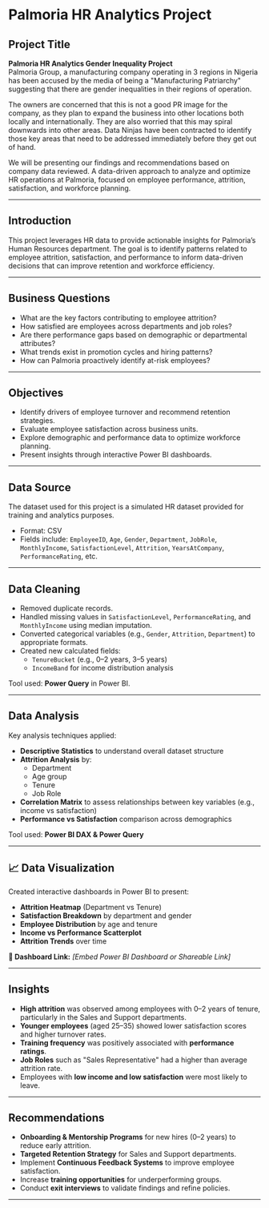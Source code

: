 # Palmoria HR Analytics Project

## Project Title
**Palmoria HR Analytics Gender Inequality Project**  
Palmoria Group, a manufacturing company operating in 3 regions in Nigeria has been accused by the media of being a "Manufacturing Patriarchy" suggesting that there are gender inequalities in their regions of operation. 

The owners are concerned that this is not a good PR image for the company, as they plan to expand the business into other locations both locally and internationally. They are also worried that this may spiral downwards into other areas. Data Ninjas have been contracted to identify those key areas that need to be addressed immediately before they get out of hand.

We will be presenting our findings and recommendations based on company data reviewed. A data-driven approach to analyze and optimize HR operations at Palmoria, focused on employee performance, attrition, satisfaction, and workforce planning.

---

## Introduction
This project leverages HR data to provide actionable insights for Palmoria’s Human Resources department. The goal is to identify patterns related to employee attrition, satisfaction, and performance to inform data-driven decisions that can improve retention and workforce efficiency.

---

## Business Questions
- What are the key factors contributing to employee attrition?
- How satisfied are employees across departments and job roles?
- Are there performance gaps based on demographic or departmental attributes?
- What trends exist in promotion cycles and hiring patterns?
- How can Palmoria proactively identify at-risk employees?

---

## Objectives
- Identify drivers of employee turnover and recommend retention strategies.
- Evaluate employee satisfaction across business units.
- Explore demographic and performance data to optimize workforce planning.
- Present insights through interactive Power BI dashboards.

---

## Data Source
The dataset used for this project is a simulated HR dataset provided for training and analytics purposes.  
- Format: CSV  
- Fields include: `EmployeeID`, `Age`, `Gender`, `Department`, `JobRole`, `MonthlyIncome`, `SatisfactionLevel`, `Attrition`, `YearsAtCompany`, `PerformanceRating`, etc.

---

## Data Cleaning
- Removed duplicate records.
- Handled missing values in `SatisfactionLevel`, `PerformanceRating`, and `MonthlyIncome` using median imputation.
- Converted categorical variables (e.g., `Gender`, `Attrition`, `Department`) to appropriate formats.
- Created new calculated fields:
  - `TenureBucket` (e.g., 0–2 years, 3–5 years)
  - `IncomeBand` for income distribution analysis

Tool used: **Power Query** in Power BI.

---

## Data Analysis
Key analysis techniques applied:
- **Descriptive Statistics** to understand overall dataset structure
- **Attrition Analysis** by:
  - Department
  - Age group
  - Tenure
  - Job Role
- **Correlation Matrix** to assess relationships between key variables (e.g., income vs satisfaction)
- **Performance vs Satisfaction** comparison across demographics

Tool used: **Power BI DAX & Power Query**

---

## 📈 Data Visualization
Created interactive dashboards in Power BI to present:
- **Attrition Heatmap** (Department vs Tenure)
- **Satisfaction Breakdown** by department and gender
- **Employee Distribution** by age and tenure
- **Income vs Performance Scatterplot**
- **Attrition Trends** over time

**🔗 Dashboard Link:** *[Embed Power BI Dashboard or Shareable Link]*

---

## Insights
- **High attrition** was observed among employees with 0–2 years of tenure, particularly in the Sales and Support departments.
- **Younger employees** (aged 25–35) showed lower satisfaction scores and higher turnover rates.
- **Training frequency** was positively associated with **performance ratings**.
- **Job Roles** such as "Sales Representative" had a higher than average attrition rate.
- Employees with **low income and low satisfaction** were most likely to leave.

---

## Recommendations
- **Onboarding & Mentorship Programs** for new hires (0–2 years) to reduce early attrition.
- **Targeted Retention Strategy** for Sales and Support departments.
- Implement **Continuous Feedback Systems** to improve employee satisfaction.
- Increase **training opportunities** for underperforming groups.
- Conduct **exit interviews** to validate findings and refine policies.

---

